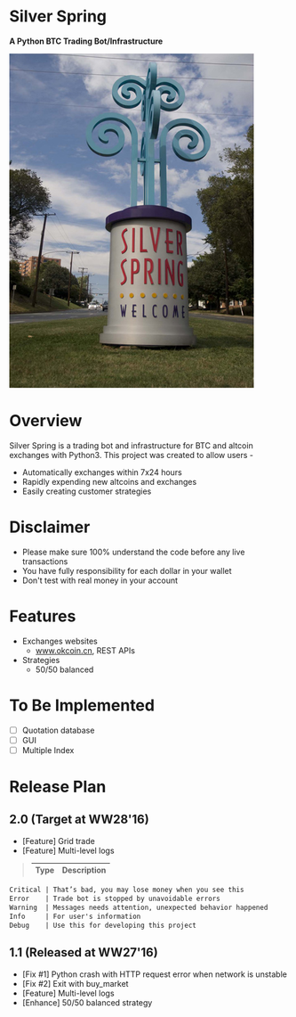 # Silver Spring
**A Python BTC Trading Bot/Infrastructure**

![logo](SilverSpring.jpg)

# Overview
Silver Spring is a trading bot and infrastructure for BTC and altcoin exchanges with Python3. This project was created to allow users -

* Automatically exchanges within 7x24 hours
* Rapidly expending new altcoins and exchanges
* Easily creating customer strategies

# Disclaimer

* Please make sure 100% understand the code before any live transactions
* You have fully responsibility for each dollar in your wallet
* Don't test with real money in your account

# Features
* Exchanges websites
	- www.okcoin.cn, REST APIs
* Strategies
	- 50/50 balanced

# To Be Implemented
* [ ] Quotation database
* [ ] GUI
* [ ] Multiple Index

# Release Plan
## 2.0 (Target at WW28'16)
- [Feature] Grid trade
- [Feature] Multi-level logs

>	Type     | Description 
>	-------- | -------------
	Critical | That’s bad, you may lose money when you see this
	Error    | Trade bot is stopped by unavoidable errors
	Warning  | Messages needs attention, unexpected behavior happened
	Info     | For user's information
	Debug    | Use this for developing this project

## 1.1 (Released at WW27'16)
- [Fix #1] Python crash with HTTP request error when network is unstable
- [Fix #2] Exit with buy_market
- [Feature] Multi-level logs
- [Enhance] 50/50 balanced strategy


